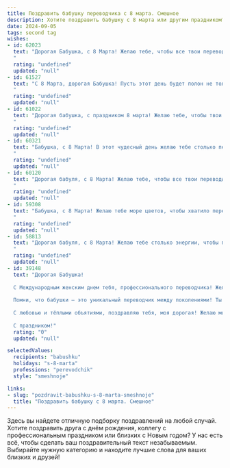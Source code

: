 ```yaml
---
title: Поздравить бабушку переводчика с 8 марта. Смешное
description: Хотите поздравить бабушку с 8 марта или другим праздником? Наш ИИ создаст незабываемое поздравление, а вы обязательно выделитесь среди других.  
date: 2024-09-05
tags: second tag
wishes:
- id: 62023
  text: "Дорогая Бабушка, с 8 Марта! Желаю тебе, чтобы все твои переводческие проекты были как гладкий, как шелковый перевод с французского, а твои слова были  так же ясны, как английский язык после уроков с настоящим  профессионалом, то есть с тобой! 😉
  "
  rating: "undefined"
  updated: "null"
- id: 61527
  text: "С 8 Марта, дорогая Бабушка! Пусть этот день будет полон не только цветов и комплиментов, но и самых забавных переводов - пусть ты будешь смеяться от души над очередным каламбуром или нелепым выражением! 💐😄
  "
  rating: "undefined"
  updated: "null"
- id: 61022
  text: "Дорогая бабушка, с праздником 8 марта! Желаю тебе, чтобы твои языковые способности всегда были на высоте, даже когда ты переводишь с \"бабушкиного\" на \"понятно-всем\"! 😉🎉
  "
  rating: "undefined"
  updated: "null"
- id: 60321
  text: "Бабушка, с 8 Марта! В этот чудесный день желаю тебе столько перевода, что голова пойдёт кругом! Но не от работы, а от любви, внимания и подарков! 😉
  "
  rating: "undefined"
  updated: "null"
- id: 60120
  text: "Дорогая бабуля, с 8 Марта! Желаю тебе, чтобы все твои переводы были настолько же гладкими и без ошибок, как твои пироги!  😉 Пусть твой день будет полон радости и весенних цветов, а язык не заплетается даже от самого крепкого чая! 💐
  "
  rating: "undefined"
  updated: "null"
- id: 59308
  text: "Бабушка, с 8 Марта! Желаю тебе море цветов, чтобы хватило перевести все их названия на разные языки! 😉
  "
  rating: "undefined"
  updated: "null"
- id: 58813
  text: "Дорогая бабуля, с 8 Марта! Желаю тебе столько энергии, чтобы перевести все мировые языки, и столько здоровья, чтобы пережить все языковые казусы! 😜
  "
  rating: "undefined"
  updated: "null"
- id: 39148
  text: "Дорогая Бабушка!
  
  С Международным женским днем тебя, профессионального переводчика! Желаю, чтобы в твоей жизни всегда были только позитивные переводы: из стресса в радость, из заботы в отдых и из печали в смех! Пусть твое сердце говорит на языке счастья, а улыбка — на диалекте любви!
  
  Помни, что бабушки — это уникальный переводчик между поколениями! Ты как Google Translate — только быстрее и с душой!
  
  С любовью и тёплыми объятиями, поздравляю тебя, моя дорогая! Желаю море счастья и океан здоровья! Пусть каждый твой день будет переведен на язык счастья!
  
  С праздником!"
  rating: "0"
  updated: "null"

selectedValues:
  recipients: "babushku"
  holidays: "s-8-marta"
  professions: "perevodchik"
  style: "smeshnoje"

links:
- slug: "pozdravit-babushku-s-8-marta-smeshnoje"
  title: "Поздравить бабушку с 8 марта. Смешное"
---
```


Здесь вы найдете отличную подборку поздравлений на любой случай. 
Хотите поздравить друга с днём рождения, коллегу с профессиональным праздником или близких с Новым годом? У нас есть всё, чтобы сделать ваш поздравительный текст незабываемым. Выбирайте нужную категорию и находите лучшие слова для ваших близких и друзей!

